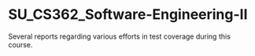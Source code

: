 # SU_CS362_Software-Engineering-II
Several reports regarding various efforts in test coverage during this course.
